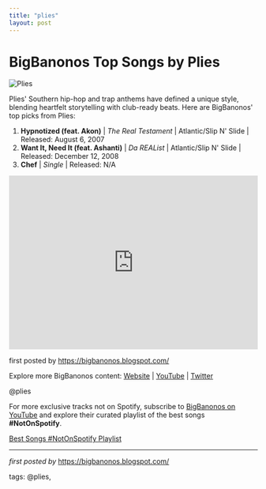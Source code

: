 ```yaml
---
title: "plies"
layout: post
---
```

<h1>BigBanonos Top Songs by Plies</h1>
<img alt="Plies" src="https://i.ytimg.com/vi/YlDgb5wtAdU/maxresdefault.jpg" /> <p>Plies' Southern hip-hop and trap anthems have defined a unique style, blending heartfelt storytelling with club-ready beats. Here are BigBanonos' top picks from Plies:</p> <ol> <li><strong>Hypnotized (feat. Akon)</strong> | <em>The Real Testament</em> | Atlantic/Slip N' Slide | Released: August 6, 2007</li> <li><strong>Want It, Need It (feat. Ashanti)</strong> | <em>Da REAList</em> | Atlantic/Slip N' Slide | Released: December 12, 2008</li> <li><strong>Chef</strong> | <em>Single</em> | Released: N/A</li>
</ol> <div> <iframe src="https://open.spotify.com/embed/playlist/4g3QnqxqnyQUsaT164qBTN?utm_source=generator" width="100%" height="352" frameBorder="0" allowfullscreen="" allow="autoplay; clipboard-write; encrypted-media; fullscreen; picture-in-picture" loading="lazy"></iframe>
</div> <p>first posted by <a href="https://bigbanonos.blogspot.com/">https://bigbanonos.blogspot.com/</a></p> <div> <p>Explore more BigBanonos content: <a href="https://bigbanonos.blogspot.com/">Website</a> | <a href="https://www.youtube.com/@BigBanonos">YouTube</a> | <a href="https://x.com/bigbanonos">Twitter</a></p>
</div> <!--Tags-->
<p>@plies</p>


<!--Subscribe and Playlist Links-->
<div>
    <p>For more exclusive tracks not on Spotify, subscribe to <a href="https://www.youtube.com/@BigBanonos" target="_blank">BigBanonos on YouTube</a> and explore their curated playlist of the best songs <strong>#NotOnSpotify</strong>.</p>
    <p><a href="https://www.youtube.com/playlist?list=PLtuNtuTatqI0kFahUCbtbfenC_ET5O_tr" target="_blank">Best Songs #NotOnSpotify Playlist<br /></a></p></div>

<hr />

<p><em>first posted by</em> <a href="https://bigbanonos.blogspot.com/" rel="noopener" target="_new">https://bigbanonos.blogspot.com/</a></p>

<p>tags: @plies,</p>
